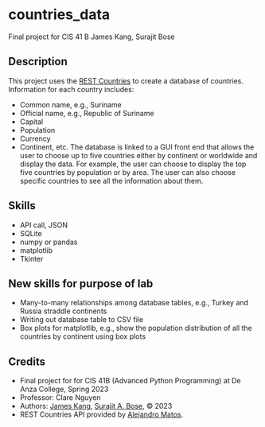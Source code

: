 # countries_data
Final project for CIS 41 B
James Kang, Surajit Bose

## Description
This project uses the [REST Countries](https://restcountries.com/) to create a database of countries. Information for each country includes:
- Common name, e.g., Suriname
- Official name, e.g.,  Republic of Suriname
- Capital
- Population
- Currency
- Continent, etc. 
The database is linked to a GUI front end that allows the user to choose up to five countries either by continent or worldwide and display the data. For example, the user can choose to display the top five countries by population or by area. The user can also choose specific countries to see all the information about them. 

## Skills
- API call, JSON 
- SQLite
- numpy or pandas
- matplotlib 
- Tkinter

## New skills for purpose of lab
- Many-to-many relationships among database tables, e.g., Turkey and Russia straddle continents
- Writing out database table to CSV file
- Box plots for matplotlib, e.g., show the population distribution of all the countries by continent using box plots

## Credits
- Final project for for CIS 41B (Advanced Python Programming) at De Anza College, Spring 2023
- Professor: Clare Nguyen
- Authors: [James Kang](https://github.com/jcmkang), [Surajit A. Bose](https://github.com/morosebose), © 2023
- REST Countries API provided by [Alejandro Matos](https://gitlab.com/amatos). 
